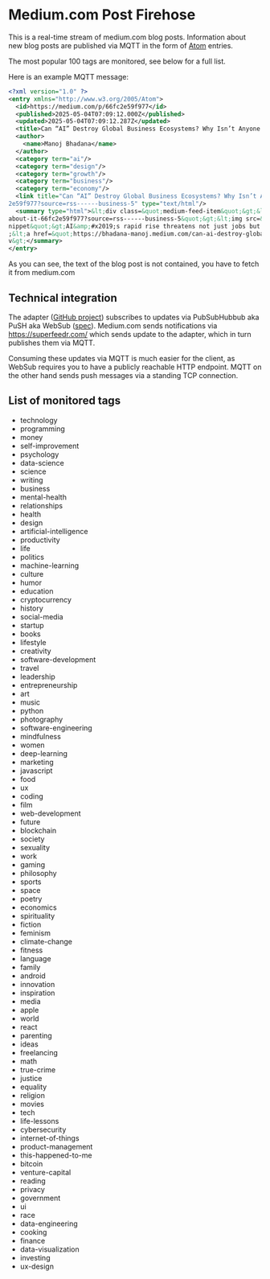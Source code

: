 # Medium.com Post Firehose

This is a real-time stream of medium.com blog posts. Information about new blog posts
are published via MQTT in the form of [Atom](https://en.wikipedia.org/wiki/Atom_(web_standard)) entries.

The most popular 100 tags are monitored, see below for a full list.

Here is an example MQTT message:

```xml
<?xml version="1.0" ?>
<entry xmlns="http://www.w3.org/2005/Atom">
  <id>https://medium.com/p/66fc2e59f977</id>
  <published>2025-05-04T07:09:12.000Z</published>
  <updated>2025-05-04T07:09:12.287Z</updated>
  <title>Can “AI” Destroy Global Business Ecosystems? Why Isn’t Anyone Talking About It?</title>
  <author>
    <name>Manoj Bhadana</name>
  </author>
  <category term="ai"/>
  <category term="design"/>
  <category term="growth"/>
  <category term="business"/>
  <category term="economy"/>
  <link title="Can “AI” Destroy Global Business Ecosystems? Why Isn’t Anyone Talking About It?" rel="alternate" href="https://bhadana-manoj.medium.com/can-ai-destroy-global-business-ecosystems-why-isnt-anyone-talking-about-it-66fc
2e59f977?source=rss------business-5" type="text/html"/>
  <summary type="html">&lt;div class=&quot;medium-feed-item&quot;&gt;&lt;p class=&quot;medium-feed-image&quot;&gt;&lt;a href=&quot;https://bhadana-manoj.medium.com/can-ai-destroy-global-business-ecosystems-why-isnt-anyone-talking-
about-it-66fc2e59f977?source=rss------business-5&quot;&gt;&lt;img src=&quot;https://cdn-images-1.medium.com/max/1200/1*S4H_5B5CqNvWtW07IfdFMA.jpeg&quot; width=&quot;1200&quot;&gt;&lt;/a&gt;&lt;/p&gt;&lt;p class=&quot;medium-feed-s
nippet&quot;&gt;AI&amp;#x2019;s rapid rise threatens not just jobs but entire business ecosystems. As companies like Duolingo and Canva embrace automation, AI giants&amp;#x2026;&lt;/p&gt;&lt;p class=&quot;medium-feed-link&quot;&gt
;&lt;a href=&quot;https://bhadana-manoj.medium.com/can-ai-destroy-global-business-ecosystems-why-isnt-anyone-talking-about-it-66fc2e59f977?source=rss------business-5&quot;&gt;Continue reading on Medium »&lt;/a&gt;&lt;/p&gt;&lt;/di
v&gt;</summary>
</entry>
```

As you can see, the text of the blog post is not contained, you have to fetch it from medium.com

## Technical integration

The adapter ([GitHub project](https://github.com/stefan-hudelmaier/gcmb-medium-firehose)) subscribes to updates via PubSubHubbub aka PuSH aka WebSub ([spec](https://www.w3.org/TR/websub/)).
Medium.com sends notifications via https://superfeedr.com/ which sends update to the adapter, which in turn publishes them via MQTT.

Consuming these updates via MQTT is much easier for the client, as WebSub requires you to have a publicly reachable HTTP endpoint. MQTT on the other hand
sends push messages via a standing TCP connection.

## List of monitored tags

* technology
* programming
* money
* self-improvement
* psychology
* data-science
* science
* writing
* business
* mental-health
* relationships
* health
* design
* artificial-intelligence
* productivity
* life
* politics
* machine-learning
* culture
* humor
* education
* cryptocurrency
* history
* social-media
* startup
* books
* lifestyle
* creativity
* software-development
* travel
* leadership
* entrepreneurship
* art
* music
* python
* photography
* software-engineering
* mindfulness
* women
* deep-learning
* marketing
* javascript
* food
* ux
* coding
* film
* web-development
* future
* blockchain
* society
* sexuality
* work
* gaming
* philosophy
* sports
* space
* poetry
* economics
* spirituality
* fiction
* feminism
* climate-change
* fitness
* language
* family
* android
* innovation
* inspiration
* media
* apple
* world
* react
* parenting
* ideas
* freelancing
* math
* true-crime
* justice
* equality
* religion
* movies
* tech
* life-lessons
* cybersecurity
* internet-of-things
* product-management
* this-happened-to-me
* bitcoin
* venture-capital
* reading
* privacy
* government
* ui
* race
* data-engineering
* cooking
* finance
* data-visualization
* investing
* ux-design
